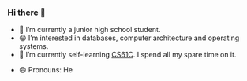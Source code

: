 ### Hi there 👋
- 🔭 I’m currently a junior high school student.
- 😁 I’m interested in databases, computer architecture and operating systems.
- 🌱 I’m currently self-learning [CS61C](https://inst.eecs.berkeley.edu/~cs61c/su21/). I spend all my spare time on it.
<!-- - 🤔 I’m looking for help with Linux driver for Realtek 8852BE network adapter. -->
- 😄 Pronouns: He
<!--
**unuing/unuing** is a ✨ _special_ ✨ repository because its `README.md` (this file) appears on your GitHub profile.

Here are some ideas to get you started:


- 🌱 I’m currently learning ...
- 👯 I’m looking to collaborate on ...
- 🤔 I’m looking for help with ...
- 💬 Ask me about ...
- 📫 How to reach me: ...
- 😄 Pronouns: ...
- ⚡ Fun fact: ...
-->
